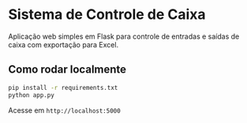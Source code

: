 # Sistema de Controle de Caixa

Aplicação web simples em Flask para controle de entradas e saídas de caixa com exportação para Excel.

## Como rodar localmente
```bash
pip install -r requirements.txt
python app.py
```

Acesse em `http://localhost:5000`
